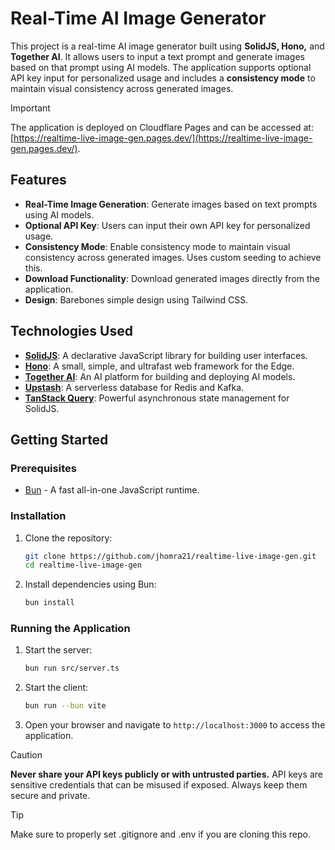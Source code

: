 # Real-Time AI Image Generator

This project is a real-time AI image generator built using **SolidJS, Hono,** and **Together AI**. It allows users to input a text prompt and generate images based on that prompt using AI models. The application supports optional API key input for personalized usage and includes a **consistency mode** to maintain visual consistency across generated images.

> [!IMPORTANT]
> The application is deployed on Cloudflare Pages and can be accessed at:
>  [https://realtime-live-image-gen.pages.dev/](https://realtime-live-image-gen.pages.dev/).

## Features

- **Real-Time Image Generation**: Generate images based on text prompts using AI models.
- **Optional API Key**: Users can input their own API key for personalized usage.
- **Consistency Mode**: Enable consistency mode to maintain visual consistency across generated images. Uses custom seeding to achieve this.
- **Download Functionality**: Download generated images directly from the application.
- **Design**: Barebones simple design using Tailwind CSS.

## Technologies Used

- **[SolidJS](https://docs.solidjs.com/)**: A declarative JavaScript library for building user interfaces.
- **[Hono](https://hono.dev/docs/)**: A small, simple, and ultrafast web framework for the Edge.
- **[Together AI](https://docs.together.ai/docs/introduction)**: An AI platform for building and deploying AI models.
- **[Upstash](https://upstash.com/docs/introduction)**: A serverless database for Redis and Kafka.
- **[TanStack Query](https://tanstack.com/query/latest/docs/framework/solid/overview)**: Powerful asynchronous state management for SolidJS.

## Getting Started

### Prerequisites

- [Bun](https://bun.sh) - A fast all-in-one JavaScript runtime.

### Installation

1. Clone the repository:

   ```bash
   git clone https://github.com/jhomra21/realtime-live-image-gen.git
   cd realtime-live-image-gen
   ```

2. Install dependencies using Bun:

   ```bash
   bun install
   ```

### Running the Application

1. Start the server:

   ```bash
   bun run src/server.ts
   ```

2. Start the client:

   ```bash
   bun run --bun vite
   ```

3. Open your browser and navigate to `http://localhost:3000` to access the application.


> [!CAUTION]
> **Never share your API keys publicly or with untrusted parties.** API keys are sensitive credentials that can be misused if exposed. 
> Always keep them secure and private.

> [!TIP]
> Make sure to properly set .gitignore and .env if you are cloning this repo.
